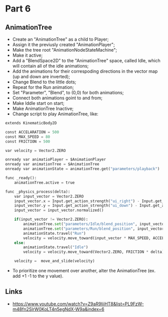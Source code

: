 # Part 6

## AnimationTree

- Create an "AnimationTree" as a child to Player;
- Assign it the previusly created "AnimationPlayer";
- Make the tree root "AnimationNodeStateMachine";
- Make it active;
- Add a "BlendSpace2D" to the "AnimationTree" space, called Idle, which will contain all of the idle animations;
- Add the animations for their correspoding directions in the vector map (up and down are inverted);
- Change Blend to the little dots;
- Repeat for the Run animation;
- Set "Parameter", "Blend", to (0,0) for both animations;
- Connect both animations goint to and from;
- Make Iddle start on start;
- Make AnimationTree Inactive;
- Change script to play AnimationTree, like:

```py
extends KinematicBody2D

const ACCELARATION = 500
const MAX_SPEED = 80
const FRICTION = 500

var velocity = Vector2.ZERO

onready var animatioPlayer = $AnimationPlayer
onready var animationTree = $AnimationTree
onready var animationState = animationTree.get("parameters/playback")

func _ready():
	animationTree.active = true

func _physics_process(delta):
	var input_vector = Vector2.ZERO
	input_vector.x = Input.get_action_strength("ui_right") - Input.get_action_strength("ui_left")
	input_vector.y = Input.get_action_strength("ui_down") - Input.get_action_strength("ui_up")
	input_vector = input_vector.normalized()

	if(input_vector != Vector2.ZERO):
		animationTree.set("parameters/Idle/blend_position", input_vector)
		animationTree.set("parameters/Run/blend_position", input_vector)
		animationState.travel("Run")
		velocity = velocity.move_toward(input_vector * MAX_SPEED, ACCELARATION * delta)
	else:
		animationState.travel("Idle")
		velocity = velocity.move_toward(Vector2.ZERO, FRICTION * delta)

	velocity =  move_and_slide(velocity)

```

- To prioritize one movement over another, alter the AnimationTree (ex. add +1 -1 to the y value).

## Links

- <https://www.youtube.com/watch?v=Z9aR9IiiHT8&list=PL9FzW-m48fn2SlrW0KoLT4n5egNdX-W9a&index=6>
